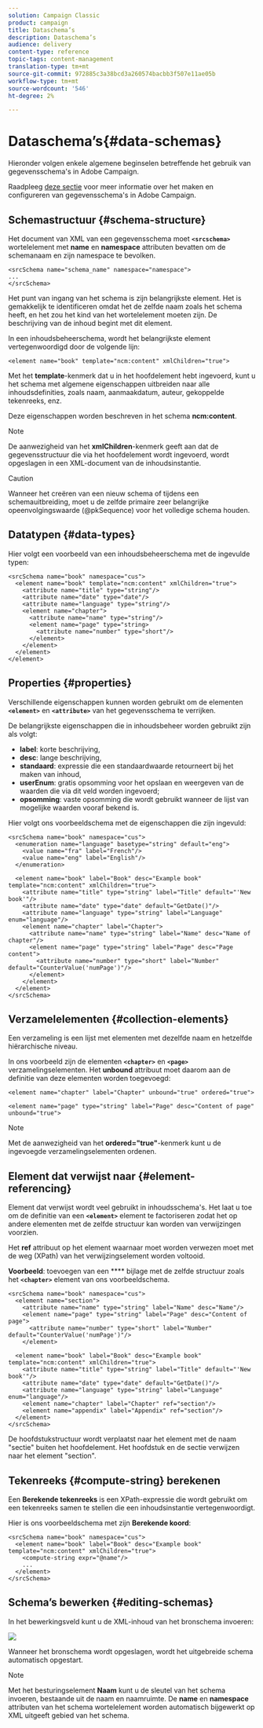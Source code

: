 ```yaml
---
solution: Campaign Classic
product: campaign
title: Dataschema’s
description: Dataschema’s
audience: delivery
content-type: reference
topic-tags: content-management
translation-type: tm+mt
source-git-commit: 972885c3a38bcd3a260574bacbb3f507e11ae05b
workflow-type: tm+mt
source-wordcount: '546'
ht-degree: 2%

---
```



# Dataschema’s{#data-schemas}

Hieronder volgen enkele algemene beginselen betreffende het gebruik van gegevensschema&#39;s in Adobe Campaign.

Raadpleeg [deze sectie](../../configuration/using/about-schema-edition.md) voor meer informatie over het maken en configureren van gegevensschema&#39;s in Adobe Campaign.

## Schemastructuur {#schema-structure}

Het document van XML van een gegevensschema moet **`<srcschema>`** wortelelement met **name** en **namespace** attributen bevatten om de schemanaam en zijn namespace te bevolken.

```
<srcSchema name="schema_name" namespace="namespace">
...
</srcSchema>
```

Het punt van ingang van het schema is zijn belangrijkste element. Het is gemakkelijk te identificeren omdat het de zelfde naam zoals het schema heeft, en het zou het kind van het wortelelement moeten zijn. De beschrijving van de inhoud begint met dit element.

In een inhoudsbeheerschema, wordt het belangrijkste element vertegenwoordigd door de volgende lijn:

```
<element name="book" template="ncm:content" xmlChildren="true">
```

Met het **template**-kenmerk dat u in het hoofdelement hebt ingevoerd, kunt u het schema met algemene eigenschappen uitbreiden naar alle inhoudsdefinities, zoals naam, aanmaakdatum, auteur, gekoppelde tekenreeks, enz.

Deze eigenschappen worden beschreven in het schema **ncm:content**.

>[!NOTE]
>
>De aanwezigheid van het **xmlChildren**-kenmerk geeft aan dat de gegevensstructuur die via het hoofdelement wordt ingevoerd, wordt opgeslagen in een XML-document van de inhoudsinstantie.

>[!CAUTION]
>
>Wanneer het creëren van een nieuw schema of tijdens een schemauitbreiding, moet u de zelfde primaire zeer belangrijke opeenvolgingswaarde (@pkSequence) voor het volledige schema houden.

## Datatypen {#data-types}

Hier volgt een voorbeeld van een inhoudsbeheerschema met de ingevulde typen:

```
<srcSchema name="book" namespace="cus">
  <element name="book" template="ncm:content" xmlChildren="true">
    <attribute name="title" type="string"/>
    <attribute name="date" type="date"/>
    <attribute name="language" type="string"/>
    <element name="chapter">
      <attribute name="name" type="string"/>
      <element name="page" type="string>
        <attribute name="number" type="short"/>
      </element>
    </element>
  </element>
</element>
```

## Properties {#properties}

Verschillende eigenschappen kunnen worden gebruikt om de elementen **`<element>`** en **`<attribute>`** van het gegevensschema te verrijken.

De belangrijkste eigenschappen die in inhoudsbeheer worden gebruikt zijn als volgt:

* **label**: korte beschrijving,
* **desc**: lange beschrijving,
* **standaard**: expressie die een standaardwaarde retourneert bij het maken van inhoud,
* **userEnum**: gratis opsomming voor het opslaan en weergeven van de waarden die via dit veld worden ingevoerd;
* **opsomming**: vaste opsomming die wordt gebruikt wanneer de lijst van mogelijke waarden vooraf bekend is.

Hier volgt ons voorbeeldschema met de eigenschappen die zijn ingevuld:

```
<srcSchema name="book" namespace="cus">
  <enumeration name="language" basetype="string" default="eng">    
    <value name="fra" label="French"/>    
    <value name="eng" label="English"/>   
  </enumeration>

  <element name="book" label="Book" desc="Example book" template="ncm:content" xmlChildren="true">
    <attribute name="title" type="string" label="Title" default="'New book'"/>
    <attribute name="date" type="date" default="GetDate()"/>
    <attribute name="language" type="string" label="Language" enum="language"/>
    <element name="chapter" label="Chapter">
      <attribute name="name" type="string" label="Name" desc="Name of chapter"/>
      <element name="page" type="string" label="Page" desc="Page content">
        <attribute name="number" type="short" label="Number" default="CounterValue('numPage')"/>
      </element>
    </element>
  </element>
</srcSchema>
```

## Verzamelelementen {#collection-elements}

Een verzameling is een lijst met elementen met dezelfde naam en hetzelfde hiërarchische niveau.

In ons voorbeeld zijn de elementen **`<chapter>`** en **`<page>`** verzamelingselementen. Het **unbound** attribuut moet daarom aan de definitie van deze elementen worden toegevoegd:

```
<element name="chapter" label="Chapter" unbound="true" ordered="true">
```

```
<element name="page" type="string" label="Page" desc="Content of page" unbound="true">
```

>[!NOTE]
>
>Met de aanwezigheid van het **ordered=&quot;true&quot;**-kenmerk kunt u de ingevoegde verzamelingselementen ordenen.

## Element dat verwijst naar {#element-referencing}

Element dat verwijst wordt veel gebruikt in inhoudsschema&#39;s. Het laat u toe om de definitie van een **`<element>`** element te factoriseren zodat het op andere elementen met de zelfde structuur kan worden van verwijzingen voorzien.

Het **ref** attribuut op het element waarnaar moet worden verwezen moet met de weg (XPath) van het verwijzingselement worden voltooid.

**Voorbeeld**: toevoegen van een  **** bijlage met de zelfde structuur zoals het  **`<chapter>`** element van ons voorbeeldschema.

```
<srcSchema name="book" namespace="cus">
  <element name="section">
    <attribute name="name" type="string" label="Name" desc="Name"/>
    <element name="page" type="string" label="Page" desc="Content of page">
      <attribute name="number" type="short" label="Number" default="CounterValue('numPage')"/>
    </element>

  <element name="book" label="Book" desc="Example book" template="ncm:content" xmlChildren="true">
    <attribute name="title" type="string" label="Title" default="'New book'"/>
    <attribute name="date" type="date" default="GetDate()"/>
    <attribute name="language" type="string" label="Language" enum="language"/>
    <element name="chapter" label="Chapter" ref="section"/>
    <element name="appendix" label="Appendix" ref="section"/>
  </element>
</srcSchema>
```

De hoofdstukstructuur wordt verplaatst naar het element met de naam &quot;sectie&quot; buiten het hoofdelement. Het hoofdstuk en de sectie verwijzen naar het element &quot;section&quot;.

## Tekenreeks {#compute-string} berekenen

Een **Berekende tekenreeks** is een XPath-expressie die wordt gebruikt om een tekenreeks samen te stellen die een inhoudsinstantie vertegenwoordigt.

Hier is ons voorbeeldschema met zijn **Berekende koord**:

```
<srcSchema name="book" namespace="cus">
  <element name="book" label="Book" desc="Example book" template="ncm:content" xmlChildren="true">
    <compute-string expr="@name"/>
    ...
  </element>
</srcSchema>
```

## Schema’s bewerken {#editing-schemas}

In het bewerkingsveld kunt u de XML-inhoud van het bronschema invoeren:

![](assets/d_ncs_integration_schema_edition.png)

Wanneer het bronschema wordt opgeslagen, wordt het uitgebreide schema automatisch opgestart.

>[!NOTE]
>
>Met het besturingselement **Naam** kunt u de sleutel van het schema invoeren, bestaande uit de naam en naamruimte. De **name** en **namespace** attributen van het schema wortelelement worden automatisch bijgewerkt op XML uitgeeft gebied van het schema.

